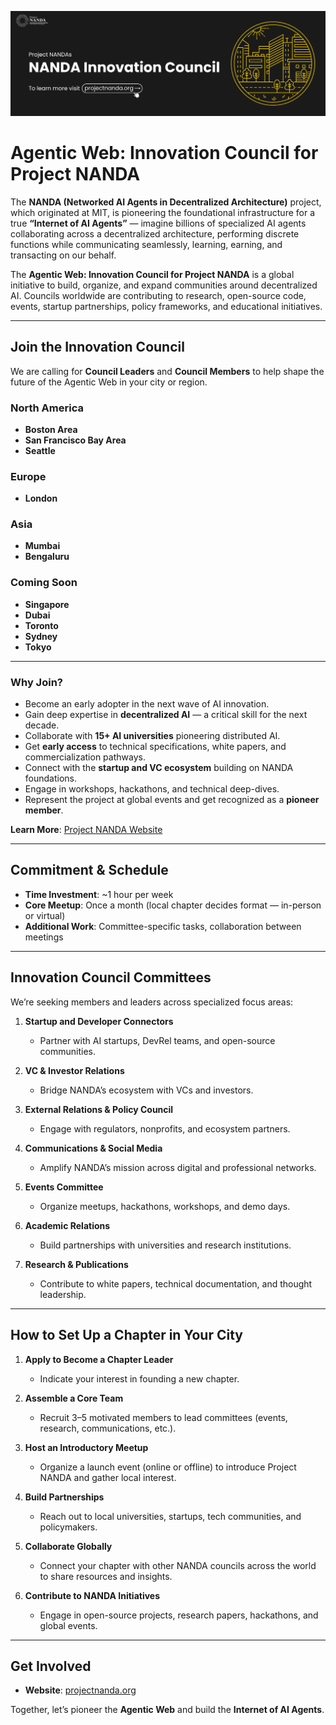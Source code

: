 ![Project NANDA Banner](banner.png)

# Agentic Web: Innovation Council for Project NANDA

The **NANDA (Networked AI Agents in Decentralized Architecture)** project, which originated at MIT, is pioneering the foundational infrastructure for a true **“Internet of AI Agents”** — imagine billions of specialized AI agents collaborating across a decentralized architecture, performing discrete functions while communicating seamlessly, learning, earning, and transacting on our behalf.

The **Agentic Web: Innovation Council for Project NANDA** is a global initiative to build, organize, and expand communities around decentralized AI. Councils worldwide are contributing to research, open-source code, events, startup partnerships, policy frameworks, and educational initiatives.

---

## Join the Innovation Council

We are calling for **Council Leaders** and **Council Members** to help shape the future of the Agentic Web in your city or region.  

### North America
- **Boston Area**
- **San Francisco Bay Area**
- **Seattle** 

### Europe
- **London** 

### Asia
- **Mumbai** 
- **Bengaluru** 

### Coming Soon
- **Singapore** 
- **Dubai**
- **Toronto**
- **Sydney**
- **Tokyo**

---

### Why Join?
- Become an early adopter in the next wave of AI innovation.  
- Gain deep expertise in **decentralized AI** — a critical skill for the next decade.  
- Collaborate with **15+ AI universities** pioneering distributed AI.  
- Get **early access** to technical specifications, white papers, and commercialization pathways.  
- Connect with the **startup and VC ecosystem** building on NANDA foundations.  
- Engage in workshops, hackathons, and technical deep-dives.  
- Represent the project at global events and get recognized as a **pioneer member**.  

**Learn More**: [Project NANDA Website](https://projectnanda.org) 

---

## Commitment & Schedule

- **Time Investment**: ~1 hour per week  
- **Core Meetup**: Once a month (local chapter decides format — in-person or virtual)  
- **Additional Work**: Committee-specific tasks, collaboration between meetings  

---

## Innovation Council Committees

We’re seeking members and leaders across specialized focus areas:  

1. **Startup and Developer Connectors**  
   - Partner with AI startups, DevRel teams, and open-source communities.  

2. **VC & Investor Relations**  
   - Bridge NANDA’s ecosystem with VCs and investors.  

3. **External Relations & Policy Council**  
   - Engage with regulators, nonprofits, and ecosystem partners.  

4. **Communications & Social Media**  
   - Amplify NANDA’s mission across digital and professional networks.  

5. **Events Committee**  
   - Organize meetups, hackathons, workshops, and demo days.  

6. **Academic Relations**  
   - Build partnerships with universities and research institutions.  

7. **Research & Publications**  
   - Contribute to white papers, technical documentation, and thought leadership.  

---

## How to Set Up a Chapter in Your City

1. **Apply to Become a Chapter Leader**  
   - Indicate your interest in founding a new chapter.  

2. **Assemble a Core Team**  
   - Recruit 3–5 motivated members to lead committees (events, research, communications, etc.).  

3. **Host an Introductory Meetup**  
   - Organize a launch event (online or offline) to introduce Project NANDA and gather local interest.  

4. **Build Partnerships**  
   - Reach out to local universities, startups, tech communities, and policymakers.  

5. **Collaborate Globally**  
   - Connect your chapter with other NANDA councils across the world to share resources and insights.  

6. **Contribute to NANDA Initiatives**  
   - Engage in open-source projects, research papers, hackathons, and global events.  

---

## Get Involved

- **Website**: [projectnanda.org](https://projectnanda.org)  

Together, let’s pioneer the **Agentic Web** and build the **Internet of AI Agents**.  
